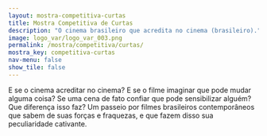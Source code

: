 ```yaml
---
layout: mostra-competitiva-curtas
title: Mostra Competitiva de Curtas
description: "O cinema brasileiro que acredita no cinema (brasileiro)."
image: logo_var/logo_var_003.png	
permalink: /mostra/competitiva/curtas/
mostra_key: competitiva-curtas
nav-menu: false
show_tile: false
---
```


E se o cinema acreditar no cinema? E se o filme imaginar que pode mudar alguma coisa? Se uma cena de fato confiar que pode sensibilizar alguém? Que diferença isso faz? Um passeio por filmes brasileiros contemporâneos que sabem de suas forças e fraquezas, e que fazem disso sua peculiaridade cativante.